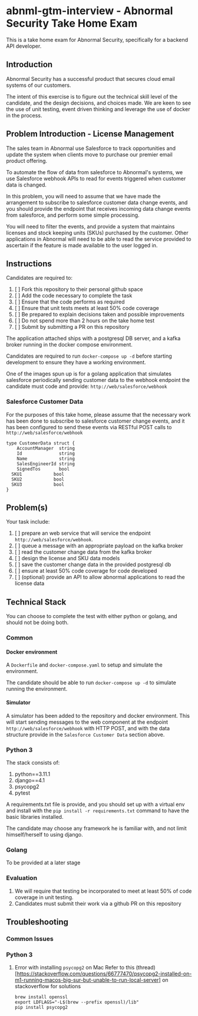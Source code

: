 # abnml-gtm-interview - Abnormal Security Take Home Exam
This is a take home exam for Abnormal Security, specifically for a backend API developer.

## Introduction
Abnormal Security has a successful product that secures cloud email systems of 
our customers.

The intent of this exercise is to figure out the technical skill level of the 
candidate, and the design decisions, and choices made.  We are keen to see the
use of unit testing, event driven thinking and leverage the use of docker in the
process.

## Problem Introduction - License Management

The sales team in Abnormal use Salesforce to track opportunities and update 
the system when clients move to purchase our premier email product offering.

To automate the flow of data from salesforce to Abnormal's systems, we use 
Salesforce webhook APIs to read for events triggered when customer data is 
changed.

In this problem, you will need to assume that we have made the arrangement to
subscribe to salesforce customer data change events, and you should provide 
the endpoint that receives incoming data change events from salesforce, and 
perform some simple processing.

You will need to filter the events, and provide a system that maintains 
licenses and stock keeping units (SKUs) purchased by the customer.  Other 
applications in Abnormal will need to be able to read the service provided to
ascertain if the feature is made available to the user logged in.

## Instructions
Candidates are required to:
1. [ ] Fork this repository to their personal github space
2. [ ] Add the code necessary to complete the task
3. [ ] Ensure that the code performs as required
4. [ ] Ensure that unit tests meets at least 50% code coverage
5. [ ] Be prepared to explain decisions taken and possible improvements
6. [ ] Do not spend more than 2 hours on the take home test
7. [ ] Submit by submitting a PR on this repository

The application attached ships with a postgresql DB server, and a kafka 
broker running in the docker compose environment.

Candidates are required to run `docker-compose up -d` before starting
development to ensure they have a working environment.

One of the images spun up is for a golang application that simulates salesforce
periodically sending customer data to the webhook endpoint the candidate must 
code and provide: `http://web/salesforce/webhook`

### Salesforce Customer Data
For the purposes of this take home, please assume that the necessary work has
been done to subscribe to salesforce customer change events, and it has been 
configured to send these events via RESTful POST calls to 
`http://web/salesforce/webhook`

```
type CustomerData struct {
	AccountManager  string
	Id              string
	Name            string
	SalesEngineerId string
	SignedTos       bool
  SKU1            bool
  SKU2            bool
  SKU3            bool
}
```

## Problem(s)
Your task include:

1. [ ] prepare an web service that will service the endpoint 
   `http://web/salesforce/webhook`.
2. [ ] queue a message with an appropriate payload on the kafka broker
3. [ ] read the customer change data from the kafka broker
4. [ ] design the license and SKU data models
5. [ ] save the customer change data in the provided postgresql db
6. [ ] ensure at least 50% code coverage for code developed
7. [ ] (optional) provide an API to allow abnormal applications to read 
   the license data

## Technical Stack
You can choose to complete the test with either python or golang, and should 
not be doing both.

### Common

#### Docker environment
A `Dockerfile` and `docker-compose.yaml` to setup and simulate the environment.

The candidate should be able to run `docker-compose up -d` to simulate running 
the environment.

#### Simulator
A simulator has been added to the repository and docker environment.  This will 
start sending messages to the web component at the endpoint 
`http://web/salesforce/webhook` with HTTP POST, and with the data structure 
provide in the `Salesforce Customer Data` section above.

### Python 3
The stack consists of:
1. python==3.11.1
2. django==4.1
3. psycopg2
4. pytest

A requirements.txt file is provide, and you should set up with a virtual env
and install with the `pip install -r requirements.txt` command to have the basic
libraries installed.

The candidate may choose any framework he is familiar with, and not limit 
himself/herself to using django.

### Golang
To be provided at a later stage

### Evaluation
1. We will require that testing be incorporated to meet at least 50% of code 
   coverage in unit testing.
2. Candidates must submit their work via a github PR on this repository

## Troubleshooting
### Common Issues

### Python 3
1. Error with installing `psycopg2` on Mac
   Refer to this (thread)[https://stackoverflow.com/questions/66777470/psycopg2-installed-on-m1-running-macos-big-sur-but-unable-to-run-local-server] on stackoverflow for solutions
   ```
   brew install openssl
   export LDFLAGS="-L$(brew --prefix openssl)/lib"
   pip install psycopg2
   ```


